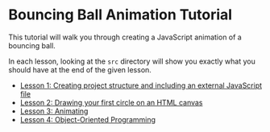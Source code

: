 Bouncing Ball Animation Tutorial
================================

This tutorial will walk you through creating a JavaScript animation of a bouncing ball.

In each lesson, looking at the `src` directory will show you exactly what you should have at the end of the given lesson.

* [Lesson 1: Creating project structure and including an external JavaScript file](https://github.com/bholzer/Bouncing-Ball-Animation-Tutorial/tree/master/lesson_1)
* [Lesson 2: Drawing your first circle on an HTML canvas](https://github.com/bholzer/Bouncing-Ball-Animation-Tutorial/tree/master/lesson_2)
* [Lesson 3: Animating](https://github.com/bholzer/Bouncing-Ball-Animation-Tutorial/tree/master/lesson_3)
* [Lesson 4: Object-Oriented Programming](https://github.com/bholzer/Bouncing-Ball-Animation-Tutorial/tree/master/lesson_4)
